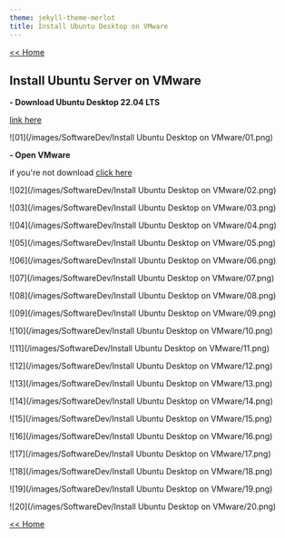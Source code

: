 ```yaml
---
theme: jekyll-theme-merlot
title: Install Ubuntu Desktop on VMware
---
```

[<< Home](https://yaikaew.github.io/index.html)

## Install Ubuntu Server on VMware

**- Download Ubuntu Desktop 22.04 LTS**

[link here](https://ubuntu.com/download/desktop)

![01](/images/SoftwareDev/Install Ubuntu Desktop on VMware/01.png)

**- Open VMware**

if you're not download [click here](https://yaikaew.github.io/pages/InstallUbuntuServeronVMware.html)

![02](/images/SoftwareDev/Install Ubuntu Desktop on VMware/02.png)

![03](/images/SoftwareDev/Install Ubuntu Desktop on VMware/03.png)

![04](/images/SoftwareDev/Install Ubuntu Desktop on VMware/04.png)

![05](/images/SoftwareDev/Install Ubuntu Desktop on VMware/05.png)

![06](/images/SoftwareDev/Install Ubuntu Desktop on VMware/06.png)

![07](/images/SoftwareDev/Install Ubuntu Desktop on VMware/07.png)

![08](/images/SoftwareDev/Install Ubuntu Desktop on VMware/08.png)

![09](/images/SoftwareDev/Install Ubuntu Desktop on VMware/09.png)

![10](/images/SoftwareDev/Install Ubuntu Desktop on VMware/10.png)

![11](/images/SoftwareDev/Install Ubuntu Desktop on VMware/11.png)

![12](/images/SoftwareDev/Install Ubuntu Desktop on VMware/12.png)

![13](/images/SoftwareDev/Install Ubuntu Desktop on VMware/13.png)

![14](/images/SoftwareDev/Install Ubuntu Desktop on VMware/14.png)

![15](/images/SoftwareDev/Install Ubuntu Desktop on VMware/15.png)

![16](/images/SoftwareDev/Install Ubuntu Desktop on VMware/16.png)

![17](/images/SoftwareDev/Install Ubuntu Desktop on VMware/17.png)

![18](/images/SoftwareDev/Install Ubuntu Desktop on VMware/18.png)

![19](/images/SoftwareDev/Install Ubuntu Desktop on VMware/19.png)

![20](/images/SoftwareDev/Install Ubuntu Desktop on VMware/20.png)



[<< Home](https://yaikaew.github.io/index.html)
